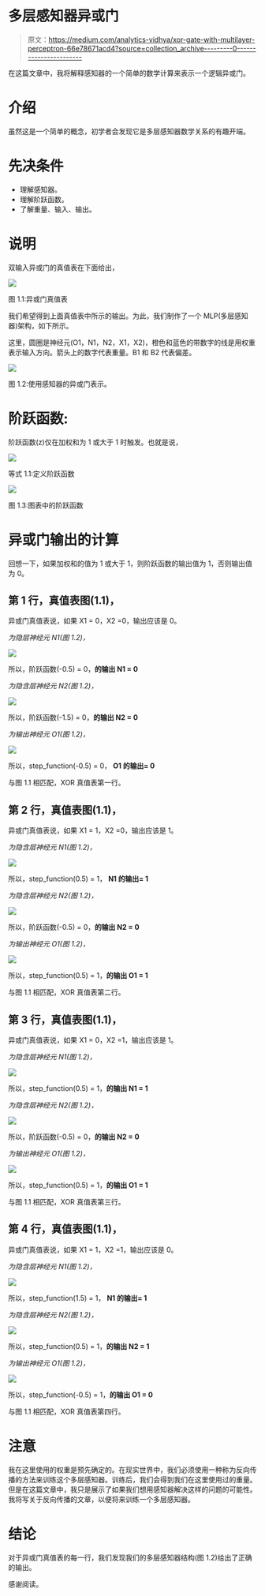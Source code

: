 # 多层感知器异或门

> 原文：<https://medium.com/analytics-vidhya/xor-gate-with-multilayer-perceptron-66e78671acd4?source=collection_archive---------0----------------------->

在这篇文章中，我将解释感知器的一个简单的数学计算来表示一个逻辑异或门。

# 介绍

虽然这是一个简单的概念，初学者会发现它是多层感知器数学关系的有趣开端。

# 先决条件

*   理解感知器。
*   理解阶跃函数。
*   了解重量、输入、输出。

# 说明

双输入异或门的真值表在下面给出，

![](img/660fee0fcb20998b65e4f49ff4a720a0.png)

图 1.1:异或门真值表

我们希望得到上面真值表中所示的输出。为此，我们制作了一个 MLP(多层感知器)架构，如下所示。

这里，圆圈是神经元(O1，N1，N2，X1，X2)，橙色和蓝色的带数字的线是用权重表示输入方向。箭头上的数字代表重量。B1 和 B2 代表偏差。

![](img/271d5535f4165e0c0b1f09f6a1defc71.png)

图 1.2:使用感知器的异或门表示。

# 阶跃函数:

阶跃函数(z)仅在加权和为 1 或大于 1 时触发。也就是说，

![](img/0c6082d1bd451de8b5f0f4f68739ac2e.png)

等式 1.1:定义阶跃函数

![](img/3a92bd819ff19ec62f3cf1f89b4b9bf6.png)

图 1.3:图表中的阶跃函数

# 异或门输出的计算

回想一下，如果加权和的值为 1 或大于 1，则阶跃函数的输出值为 1，否则输出值为 0。

## 第 1 行，真值表图(1.1)，

异或门真值表说，如果 X1 = 0，X2 =0，输出应该是 0。

*为隐层神经元 N1(图 1.2)，*

![](img/58f38190944dc246465ecc39042bc4fd.png)

所以，阶跃函数(-0.5) = 0，**的输出 N1 = 0**

*为隐含层神经元 N2(图 1.2)，*

![](img/42c7529d5d01ad5ca84abeb803fd096c.png)

所以，阶跃函数(-1.5) = 0，**的输出 N2 = 0**

*为输出神经元 O1(图 1.2)，*

![](img/68c6d7b0187917f200decae83a5c6631.png)

所以，step_function(-0.5) = 0， **O1 的输出= 0**

与图 1.1 相匹配，XOR 真值表第一行。

## 第 2 行，真值表图(1.1)，

异或门真值表说，如果 X1 = 1，X2 =0，输出应该是 1。

*为隐含层神经元 N1(图 1.2)，*

![](img/33fdd95367e3b232fe7ce8ec0398258f.png)

所以，step_function(0.5) = 1， **N1 的输出= 1**

*为隐含层神经元 N2(图 1.2)，*

![](img/677b33aa5aa2e07dffb28bfa52213afc.png)

所以，阶跃函数(-0.5) = 0，**的输出 N2 = 0**

*为输出神经元 O1(图 1.2)，*

![](img/9703bac0b6e8b7a1d1f590b132530f3a.png)

所以，step_function(0.5) = 1，**的输出 O1 = 1**

与图 1.1 相匹配，XOR 真值表第二行。

## 第 3 行，真值表图(1.1)，

异或门真值表说，如果 X1 = 0，X2 =1，输出应该是 1。

*为隐含层神经元 N1(图 1.2)，*

![](img/3014677962c2cef32fc2750bf7058deb.png)

所以，step_function(0.5) = 1，**的输出 N1 = 1**

*为隐含层神经元 N2(图 1.2)，*

![](img/85a7ad8c81352c050fac187323e5b5ab.png)

所以，阶跃函数(-0.5) = 0，**的输出 N2 = 0**

*为输出神经元 O1(图 1.2)，*

![](img/9703bac0b6e8b7a1d1f590b132530f3a.png)

所以，step_function(0.5) = 1，**的输出 O1 = 1**

与图 1.1 相匹配，XOR 真值表第三行。

## 第 4 行，真值表图(1.1)，

异或门真值表说，如果 X1 = 1，X2 =1，输出应该是 0。

*为隐含层神经元 N1(图 1.2)，*

![](img/53bc34f76ac0d124dad48db601f592d4.png)

所以，step_function(1.5) = 1， **N1 的输出= 1**

*为隐含层神经元 N2(图 1.2)，*

![](img/912c7b0e199b94fd4fb656fd63e79309.png)

所以，step_function(0.5) = 1，**的输出 N2 = 1**

*为输出神经元 O1(图 1.2)，*

![](img/48c78bb568ef8c35f7fef17b3b9ecd8f.png)

所以，step_function(-0.5) = 1，**的输出 O1 = 0**

与图 1.1 相匹配，XOR 真值表第四行。

# 注意

我在这里使用的权重是预先确定的。在现实世界中，我们必须使用一种称为反向传播的方法来训练这个多层感知器。训练后，我们会得到我们在这里使用过的重量。但是在这篇文章中，我只是展示了如果我们想用感知器解决这样的问题的可能性。我将写关于反向传播的文章，以便将来训练一个多层感知器。

# 结论

对于异或门真值表的每一行，我们发现我们的多层感知器结构(图 1.2)给出了正确的输出。

感谢阅读。